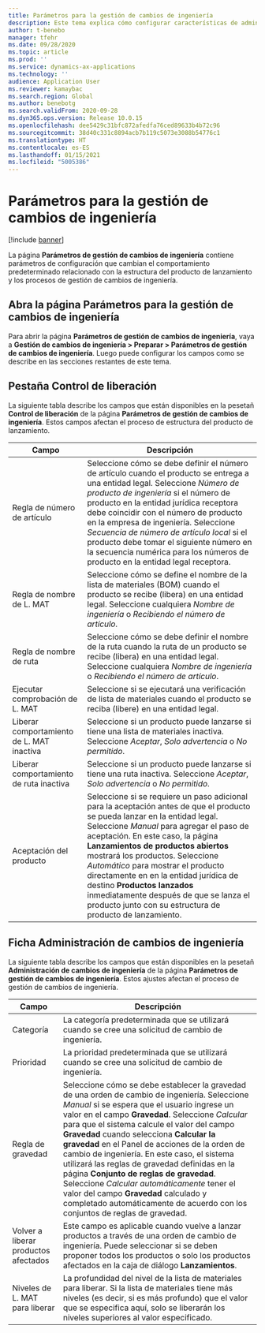 ```yaml
---
title: Parámetros para la gestión de cambios de ingeniería
description: Este tema explica cómo configurar características de administración de cambios de ingteniería para Microsoft Dynamics 365 Supply Chain Management.
author: t-benebo
manager: tfehr
ms.date: 09/28/2020
ms.topic: article
ms.prod: ''
ms.service: dynamics-ax-applications
ms.technology: ''
audience: Application User
ms.reviewer: kamaybac
ms.search.region: Global
ms.author: benebotg
ms.search.validFrom: 2020-09-28
ms.dyn365.ops.version: Release 10.0.15
ms.openlocfilehash: dee5429c31bfc872afedfa76ced89633b4b72c96
ms.sourcegitcommit: 38d40c331c8894acb7b119c5073e3088b54776c1
ms.translationtype: HT
ms.contentlocale: es-ES
ms.lasthandoff: 01/15/2021
ms.locfileid: "5005386"
---
```

# <a name="engineering-change-management-parameters"></a>Parámetros para la gestión de cambios de ingeniería

[!include [banner](../includes/banner.md)]

La página **Parámetros de gestión de cambios de ingeniería** contiene parámetros de configuración que cambian el comportamiento predeterminado relacionado con la estructura del producto de lanzamiento y los procesos de gestión de cambios de ingeniería.

## <a name="open-the-engineering-change-management-parameters-page"></a>Abra la página Parámetros para la gestión de cambios de ingeniería

Para abrir la página **Parámetros de gestión de cambios de ingeniería**, vaya a **Gestión de cambios de ingeniería \> Preparar \> Parámetros de gestión de cambios de ingeniería**. Luego puede configurar los campos como se describe en las secciones restantes de este tema.

## <a name="release-control-tab"></a>Pestaña Control de liberación

La siguiente tabla describe los campos que están disponibles en la pesetañ **Control de liberación** de la página **Parámetros de gestión de cambios de ingeniería**. Estos campos afectan el proceso de estructura del producto de lanzamiento.

| Campo | Descripción |
|---|---|
| Regla de número de artículo | Seleccione cómo se debe definir el número de artículo cuando el producto se entrega a una entidad legal. Seleccione *Número de producto de ingeniería* si el número de producto en la entidad jurídica receptora debe coincidir con el número de producto en la empresa de ingeniería. Seleccione *Secuencia de número de artículo local* si el producto debe tomar el siguiente número en la secuencia numérica para los números de producto en la entidad legal receptora. |
| Regla de nombre de L. MAT | Seleccione cómo se define el nombre de la lista de materiales (BOM) cuando el producto se recibe (libera) en una entidad legal. Seleccione cualquiera *Nombre de ingeniería* o *Recibiendo el número de artículo*. |
| Regla de nombre de ruta | Seleccione cómo se debe definir el nombre de la ruta cuando la ruta de un producto se recibe (libera) en una entidad legal. Seleccione cualquiera *Nombre de ingeniería* o *Recibiendo el número de artículo*. |
| Ejecutar comprobación de L. MAT | Seleccione si se ejecutará una verificación de lista de materiales cuando el producto se reciba (libere) en una entidad legal. |
| Liberar comportamiento de L. MAT inactiva | Seleccione si un producto puede lanzarse si tiene una lista de materiales inactiva. Seleccione *Aceptar*, *Solo advertencia* o *No permitido*. |
| Liberar comportamiento de ruta inactiva | Seleccione si un producto puede lanzarse si tiene una ruta inactiva. Seleccione *Aceptar*, *Solo advertencia* o *No permitido*.|
| Aceptación del producto | Seleccione si se requiere un paso adicional para la aceptación antes de que el producto se pueda lanzar en la entidad legal. Seleccione *Manual* para agregar el paso de aceptación. En este caso, la página **Lanzamientos de productos abiertos** mostrará los productos. Seleccione *Automático* para mostrar el producto directamente en en la entidad jurídica de destino **Productos lanzados** inmediatamente después de que se lanza el producto junto con su estructura de producto de lanzamiento. |

## <a name="engineering-change-management-tab"></a>Ficha Administración de cambios de ingeniería

La siguiente tabla describe los campos que están disponibles en la pesetañ **Administración de cambios de ingeniería** de la página **Parámetros de gestión de cambios de ingeniería**. Estos ajustes afectan el proceso de gestión de cambios de ingeniería.

| Campo | Descripción |
|---|---|
| Categoría | La categoría predeterminada que se utilizará cuando se cree una solicitud de cambio de ingeniería. |
| Prioridad | La prioridad predeterminada que se utilizará cuando se cree una solicitud de cambio de ingeniería. |
| Regla de gravedad | Seleccione cómo se debe establecer la gravedad de una orden de cambio de ingeniería. Seleccione *Manual* si se espera que el usuario ingrese un valor en el campo **Gravedad**. Seleccione *Calcular* para que el sistema calcule el valor del campo **Gravedad** cuando selecciona **Calcular la gravedad** en el Panel de acciones de la orden de cambio de ingeniería. En este caso, el sistema utilizará las reglas de gravedad definidas en la página **Conjunto de reglas de gravedad**. Seleccione *Calcular automáticamente* tener el valor del campo **Gravedad** calculado y completado automáticamente de acuerdo con los conjuntos de reglas de gravedad. |
| Volver a liberar productos afectados | Este campo es aplicable cuando vuelve a lanzar productos a través de una orden de cambio de ingeniería. Puede seleccionar si se deben proponer todos los productos o solo los productos afectados en la caja de diálogo **Lanzamientos**. |
| Niveles de L. MAT para liberar | La profundidad del nivel de la lista de materiales para liberar. Si la lista de materiales tiene más niveles (es decir, si es más profundo) que el valor que se especifica aquí, solo se liberarán los niveles superiores al valor especificado. |
